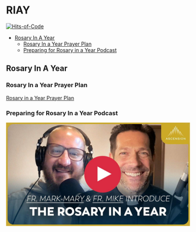 # RIAY

[![Hits-of-Code](https://hitsofcode.com/github/linusjf/RIAY?branch=main)](https://hitsofcode.com/github/linusjf/RIAY/view?branch=main)

<!-- vim-markdown-toc GFM -->

* [Rosary In A Year](#rosary-in-a-year)
  - [Rosary In a Year Prayer Plan](#rosary-in-a-year-prayer-plan)
  - [Preparing for Rosary in a Year Podcast](#preparing-for-rosary-in-a-year-podcast)
<!-- vim-markdown-toc -->

## Rosary In A Year

### Rosary In a Year Prayer Plan

[Rosary in a Year Prayer Plan](https://raw.githubusercontent.com/linusjf/RIAY/main/Rosary_in_a_Year_Prayer_Plan.pdf)

### Preparing for Rosary In a Year Podcast

[![Preparing for Rosary in a Year Podcast w/ Fr. Mark-Mary (+ Special Guest Fr. Mike Schmitz!)](https://raw.githubusercontent.com/linusjf/RIAY/main/Podcast.jpg)](https://youtu.be/kTKyflR2H-Q "Preparing for Rosary in a Year Podcast w/ Fr. Mark-Mary (+ Special Guest Fr. Mike Schmitz!)")
